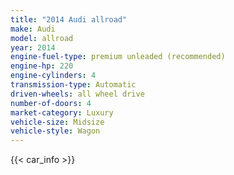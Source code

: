 ```yaml
---
title: "2014 Audi allroad"
make: Audi
model: allroad
year: 2014
engine-fuel-type: premium unleaded (recommended)
engine-hp: 220
engine-cylinders: 4
transmission-type: Automatic
driven-wheels: all wheel drive
number-of-doors: 4
market-category: Luxury
vehicle-size: Midsize
vehicle-style: Wagon
---
```


{{< car_info >}}
